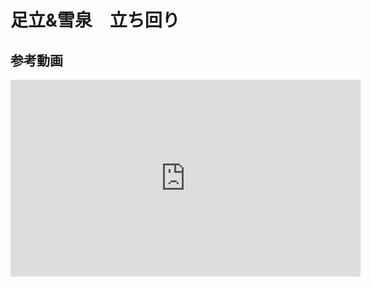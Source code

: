 # 足立&雪泉　立ち回り

## 参考動画

<iframe width="560" height="315" src="https://www.youtube.com/embed/r50RY49fC_Y" frameborder="0" allow="accelerometer; autoplay; clipboard-write; encrypted-media; gyroscope; picture-in-picture" allowfullscreen></iframe>